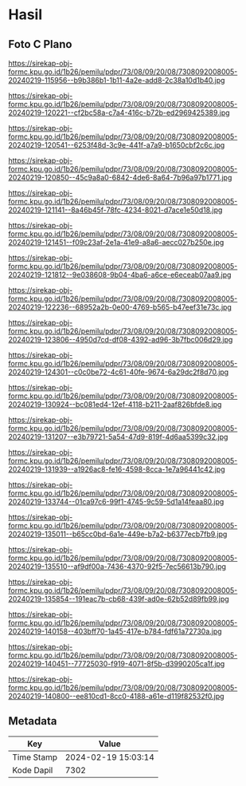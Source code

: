 # Hasil

## Foto C Plano

https://sirekap-obj-formc.kpu.go.id/1b26/pemilu/pdpr/73/08/09/20/08/7308092008005-20240219-115956--b9b386b1-1b11-4a2e-add8-2c38a10d1b40.jpg

https://sirekap-obj-formc.kpu.go.id/1b26/pemilu/pdpr/73/08/09/20/08/7308092008005-20240219-120221--cf2bc58a-c7a4-416c-b72b-ed2969425389.jpg

https://sirekap-obj-formc.kpu.go.id/1b26/pemilu/pdpr/73/08/09/20/08/7308092008005-20240219-120541--6253f48d-3c9e-441f-a7a9-b1650cbf2c6c.jpg

https://sirekap-obj-formc.kpu.go.id/1b26/pemilu/pdpr/73/08/09/20/08/7308092008005-20240219-120850--45c9a8a0-6842-4de6-8a64-7b96a97b1771.jpg

https://sirekap-obj-formc.kpu.go.id/1b26/pemilu/pdpr/73/08/09/20/08/7308092008005-20240219-121141--8a46b45f-78fc-4234-8021-d7ace1e50d18.jpg

https://sirekap-obj-formc.kpu.go.id/1b26/pemilu/pdpr/73/08/09/20/08/7308092008005-20240219-121451--f09c23af-2e1a-41e9-a8a6-aecc027b250e.jpg

https://sirekap-obj-formc.kpu.go.id/1b26/pemilu/pdpr/73/08/09/20/08/7308092008005-20240219-121812--9e038608-9b04-4ba6-a6ce-e6eceab07aa9.jpg

https://sirekap-obj-formc.kpu.go.id/1b26/pemilu/pdpr/73/08/09/20/08/7308092008005-20240219-122236--68952a2b-0e00-4769-b565-b47eef31e73c.jpg

https://sirekap-obj-formc.kpu.go.id/1b26/pemilu/pdpr/73/08/09/20/08/7308092008005-20240219-123806--4950d7cd-df08-4392-ad96-3b7fbc006d29.jpg

https://sirekap-obj-formc.kpu.go.id/1b26/pemilu/pdpr/73/08/09/20/08/7308092008005-20240219-124301--c0c0be72-4c61-40fe-9674-6a29dc2f8d70.jpg

https://sirekap-obj-formc.kpu.go.id/1b26/pemilu/pdpr/73/08/09/20/08/7308092008005-20240219-130924--bc081ed4-12ef-4118-b211-2aaf826bfde8.jpg

https://sirekap-obj-formc.kpu.go.id/1b26/pemilu/pdpr/73/08/09/20/08/7308092008005-20240219-131207--e3b79721-5a54-47d9-819f-4d6aa5399c32.jpg

https://sirekap-obj-formc.kpu.go.id/1b26/pemilu/pdpr/73/08/09/20/08/7308092008005-20240219-131939--a1926ac8-fe16-4598-8cca-1e7a96441c42.jpg

https://sirekap-obj-formc.kpu.go.id/1b26/pemilu/pdpr/73/08/09/20/08/7308092008005-20240219-133744--01ca97c6-99f1-4745-9c59-5d1a14feaa80.jpg

https://sirekap-obj-formc.kpu.go.id/1b26/pemilu/pdpr/73/08/09/20/08/7308092008005-20240219-135011--b65cc0bd-6a1e-449e-b7a2-b6377ecb7fb9.jpg

https://sirekap-obj-formc.kpu.go.id/1b26/pemilu/pdpr/73/08/09/20/08/7308092008005-20240219-135510--af9df00a-7436-4370-92f5-7ec56613b790.jpg

https://sirekap-obj-formc.kpu.go.id/1b26/pemilu/pdpr/73/08/09/20/08/7308092008005-20240219-135854--191eac7b-cb68-439f-ad0e-62b52d89fb99.jpg

https://sirekap-obj-formc.kpu.go.id/1b26/pemilu/pdpr/73/08/09/20/08/7308092008005-20240219-140158--403bff70-1a45-417e-b784-fdf61a72730a.jpg

https://sirekap-obj-formc.kpu.go.id/1b26/pemilu/pdpr/73/08/09/20/08/7308092008005-20240219-140451--77725030-f919-4071-8f5b-d3990205ca1f.jpg

https://sirekap-obj-formc.kpu.go.id/1b26/pemilu/pdpr/73/08/09/20/08/7308092008005-20240219-140800--ee810cd1-8cc0-4188-a61e-d119f82532f0.jpg


## Metadata

| Key        | Value               |
| ---------- | ------------------- |
| Time Stamp | 2024-02-19 15:03:14 |
| Kode Dapil | 7302                |



